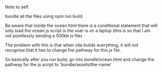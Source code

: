 Note to self.

bundle all the files using npm run build

Be aware that inside the ocean.html there is a conditional statement that will only load the ocean.js script is the user is on a laptop (this is so that I am not pointlessly sending a 500kb js file)

The problem with this is that when vite builds everything, it will not recognise that it has to change the pathway for this js file.

So basically after you run build, go into bundle/ocean.html and change the pathway for the js script to 'bundle/assets/the-name'
